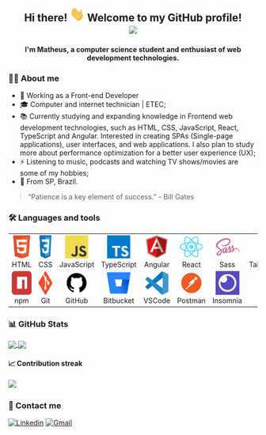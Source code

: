 <h2 align="center">
    Hi there! <img src=".github/img/waving-hand.gif" width="30px" height="30px"> Welcome to my GitHub profile!
    <br/>
    <a href="./README.pt.md">
      <img src="https://img.shields.io/static/v1?label=&message=Portugu%C3%AAs&color=009c3b" />
    </a>
</h2>

<div align="center">
    <b>I'm Matheus, a computer science student and enthusiast of web development technologies.</b>
</div>

### 👨‍💻 About me

<ul>
  <li>💼 Working as a Front-end Developer</li>
  <li>🎓 Computer and internet technician | ETEC;</li>
  <li>📚 Currently studying and expanding knowledge in Frontend web development technologies, such as HTML, CSS, JavaScript, React, TypeScript and Angular. Interested in creating SPAs (Single-page applications), user interfaces, and web applications. I also plan to study more about performance optimization for a better user experience (UX);</li>
  <li>⚡ Listening to music, podcasts and watching TV shows/movies are some of my hobbies;</li>
  <li>📍 From SP, Brazil.</li>
</ul>

> “Patience is a key element of success.” - Bill Gates

### 🛠️ Languages and tools

<table>
  <tr>
    <td align="center" width="96">
      <a href="https://developer.mozilla.org/en-US/docs/Web/HTML">
        <img src=".github/img/html5.svg" width="48" height="48" alt="HTML" />
      </a>
      <span>HTML</span>
    </td>
    <td align="center" width="96">
      <a href="https://developer.mozilla.org/en-US/docs/Web/CSS">
        <img src=".github/img/css3.svg" width="48" height="48" alt="CSS" />
      </a>
      <span>CSS</span>
    </td>
    <td align="center" width="96">
      <a href="https://developer.mozilla.org/en-US/docs/Web/JavaScript">
        <img src=".github/img/javascript.svg" width="48" height="48" alt="JavaScript" />
      </a>
      <span>JavaScript</span>
    </td>
    <td align="center" width="96">
      <a href="https://www.typescriptlang.org/">
        <img src=".github/img/typescript.svg" width="48" height="48" alt="TypeScript" />
      </a>
      <span>TypeScript</span>
    </td>
    <td align="center" width="96">
      <a href="https://angular.io/">
        <img src=".github/img/angularjs.svg" width="48" height="48" alt="Angular" />
      </a>
      <span>Angular</span>
    </td>
    <td align="center" width="96">
      <a href="https://reactjs.org/">
        <img src=".github/img/react.svg" width="48" height="48" alt="React" />
      </a>
      <span>React</span>
    </td>
    <td align="center" width="96">
      <a href="https://sass-lang.com/">
        <img src=".github/img/sass.svg" width="48" height="48" alt="Sass" />
      </a>
      <br/>
      <span>Sass</span>
    </td>
    <td align="center" width="96">
      <a href="https://tailwindcss.com/">
        <img src=".github/img/tailwindcss.jpg" width="48" height="48" alt="TailwindCSS" />
      </a>
      <span>TailwindCSS</span>
    </td>
    <td align="center" width="96">
      <a href="https://ionicframework.com/">
        <img src=".github/img/ionic.webp" width="48" height="48" alt="Ionic" />
      </a>
      <span>Ionic</span>
    </td>
  </tr>
  <tr>
    <td align="center" width="96">
      <a href="https://www.npmjs.com/">
        <img src=".github/img/npm.svg" width="48" height="48" alt="npm" />
      </a>
      <span>npm</span>
    </td>
    <td align="center" width="96">
      <a href="https://git-scm.com/">
        <img src=".github/img/git.svg" width="48" height="48" alt="Git" />
      </a>
      <span>Git</span>
    </td>
    <td align="center" width="96">
      <a href="https://github.com/mathrb22">
        <img src=".github/img/github.jpg" width="48" height="48" alt="GitHub" />
      </a>
      <span>GitHub</span>
    </td>
    <td align="center" width="96">
      <a href="https://bitbucket.org/">
        <img src=".github/img/bitbucket.svg" width="48" height="48" alt="Bitbucket" />
      </a>
      <span>Bitbucket</span>
    </td>
    <td align="center" width="96">
      <a href="https://code.visualstudio.com/">
        <img src=".github/img/vscode.svg" width="48" height="48" alt="VS Code" />
      </a>
      <span>VSCode</span>
    </td>
    <td align="center" width="96">
      <a href="https://www.postman.com/">
        <img src=".github/img/postman.png" width="48" height="48" alt="Postman" />
      </a>
      <span>Postman</span>
    </td>
    <td align="center" width="96">
      <a href="https://insomnia.rest/">
        <img src=".github/img/insomnia.jpg" width="48" height="48" alt="Insomnia" />
      </a>
      <span>Insomnia</span>
    </td>
    <td align="center" width="96">
      <a href="https://www.notion.so/">
        <img src=".github/img/notion.jpg" width="48" height="48" alt="Notion" />
      </a>
      <span>Notion</span>
    </td>
    <td align="center" width="96">
      <a href="https://www.figma.com/">
        <img src=".github/img/figma.svg" width="48" height="48" alt="Figma" />
      </a>
      <span>Figma</span>
    </td>
  </tr>
</table>

### 📊 GitHub Stats

<a href="https://github.com/mathrb22?tab=repositories">
  <img align="center" src="https://github-readme-stats.vercel.app/api/top-langs/?username=mathrb22&theme=omni" />
</a>

<a href="https://github.com/mathrb22">
  <img align="center" src="https://github-readme-stats.vercel.app/api?username=mathrb22&show_icons=true&theme=omni" />
</a>

#### 📈 Contribution streak

<a href="https://github.com/mathrb22?tab=repositories">
  <img src="https://github-readme-streak-stats.herokuapp.com/?user=mathrb22&theme=omni"/>
</a>

### 📲 Contact me

<a href="https://www.linkedin.com/in/matheus-ribeiro-dev"><img src="https://img.shields.io/badge/-LinkedIn-0270AD?style=flat-square&logo=Linkedin&logoColor=white&link=https://www.linkedin.com/in/matheus-ribeiro-dev/" alt="Linkedin"/></a>
<a href="mailto:math.ribeiro.dev@gmail.com"><img src="https://img.shields.io/badge/-Gmail-E94134?style=flat-square&logo=Gmail&logoColor=white&link=mailto:math.ribeiro.dev@gmail.com" alt="Gmail"/></a>
